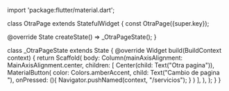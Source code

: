 import 'package:flutter/material.dart';

class OtraPage extends StatefulWidget {
  const OtraPage({super.key});

  @override
  State<OtraPage> createState() => _OtraPageState();
}

class _OtraPageState extends State<OtraPage> {
  @override
  Widget build(BuildContext context) {
    return Scaffold(
      body: Column(mainAxisAlignment: MainAxisAlignment.center,
        children: [
          Center(child: Text("Otra pagina")),
          MaterialButton(
            color: Colors.amberAccent,
            child: Text("Cambio de pagina "),
            onPressed: (){
              Navigator.pushNamed(context, "/servicios");
            }
          )
        ],
      ),
    );
  }
}